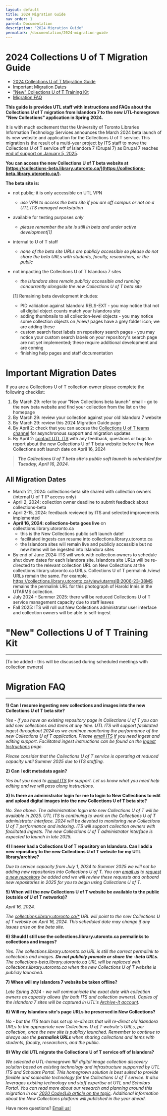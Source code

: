 ```yaml
---
layout: default
title: 2024 Migration Guide
nav_order: 1
parent: Documentation
description: "2024 Migration Guide"
permalink: /documentation/2024-migration-guide
---
```


# 2024 Collections U of T Migration Guide


* [2024 Collections U of T Migration Guide](#2024-collections-u-of-t-migration-guide)
* [Important Migration Dates](#important-migration-dates)
* ["New" Collections U of T Training Kit](#new-collections-u-of-t-training-kit)
* [Migration FAQ](#migration-faq)

**This guide is provides UTL staff with instructions and FAQs about the Collections U of T migration from Islandora 7 to the new UTL-homegrown "New Collections" application in Spring 2024.**


It is with much excitement that the University of Toronto Libraries Information Technology Services announces the March 2024 beta launch of its new website and application for the Collections U of T service. This migration is the result of a multi-year project by ITS staff to move the Collections U of T service off of Islandora 7 (Drupal 7) as Drupal 7 reaches [end of support on January 5, 2025](https://www.drupal.org/about/drupal-7/d7eol/partners?gad_source=1&gclid=CjwKCAiA_tuuBhAUEiwAvxkgTpcqWPPQRldzo2woWqXjQGdC9r5TTSbAuycGH45nlNF-2FpSv2Iv9xoCsB8QAvD_BwE).

**You can access the new Collections U of T beta website at [https://collections-beta.library.utoronto.ca/](https://collections-beta.library.utoronto.ca/).**

**The beta site is:**
* not public; it is only accessible on UTL VPN
  * _use VPN to access the beta site if you are off campus or not on a UTL ITS managed workstation_
* available for testing purposes _only_
  * _please remember the site is still in beta and under active development[1]_
* internal to U of T staff
  * _none of the beta site URLs are publicly accessible so please do not share the beta URLs with students, faculty, researchers, or the public_
* not impacting the Collections U of T Islandora 7 sites
  * _the Islandora sites remain publicly accessible and running concurrently alongside the new Collections U of T beta site_

  [1] Remaining beta development includes:
  * PID validation against Islandora RELS-EXT - you may notice that not all digital object counts match your Islandora site
  * adding thumbnails to all collection-level objects - you may notice some collection objects on /view/ pages have a grey folder icon; we are adding these
  * custom search facet labels on repository search pages - you may notice your custom search labels on your repository's search page are not yet implemented; these require additional development and are coming
  * finishing help pages and staff documentation
 

# Important Migration Dates

If you are a Collections U of T collection owner please complete the following checklist:

1. By March 29: refer to your "New Collections beta launch" email - go to the new beta website and find your collection from the list on the homepage
2. By March 29: review your collection against your old Islandora 7 website
3. By March 29: review this 2024 Migration Guide page
4. By April 2: check that you can access the [Collections U of T teams channel](https://teams.microsoft.com/l/team/19%3a6Gi_nOUv02tuKON6QI8HeJcsTDw5PEhxhbJ_qPafHa41%40thread.tacv2/conversations?groupId=2151c2c7-2063-412d-8ebf-de2c9f809003&tenantId=78aac226-2f03-4b4d-9037-b46d56c55210) for asynchronous support and migration updates
5. By April 2: [contact UTL ITS]((mailto:digitalinitiatives@library.utoronto.ca)) with any feedback, questions or bugs to report about the new Collections U of T beta website before the New Collections soft launch date on April 16, 2024

> ***The Collections U of T beta site's public soft launch is scheduled for Tuesday, April 16, 2024.***


## All Migration Dates

* March 21, 2024: collections-beta site shared with collection owners (internal U of T IP access only)
* April 2, 2024: collection owner deadline to submit feedback about collections-beta
* April 2-15, 2024: feedback reviewed by ITS and selected improvements implemented
* **April 16, 2024: collections-beta goes live** on collections.library.utoronto.ca
  * this is the New Collections public soft launch date!
  * facilitated ingests can resume into collections.library.utoronto.ca
  * the Islandora sites will remain live and publicly accessible but no new items will be ingested into Islandora sites
* By end of June 2024: ITS will work with collection owners to schedule shut down dates for each Islandora site. Islandora site URLs will be re-directed to the relevant collection URL on New Collections at the collections.library.utoronto.ca URLs. Collections U of T permalink /view/ URLs remain the same. For example, https://collections.library.utoronto.ca/view/utarmsIB:2006-23-38MS remains the permalink URL for this photograph of Harold Innis in the UTARMS collection. 
* July 2024 - Summer 2025: there will be reduced Collections U of T service management capacity due to staff leaves
* Fall 2025: ITS will roll out New Collections administrator user interface and collection owners will be able to self-ingest


# "New" Collections U of T Training Kit
--------
(To be added - this will be discussed during scheduled meetings with collection owners)      


# Migration FAQ
--------

**1) Can I resume ingesting new collections and images into the new Collections U of T beta site?**

_Yes - if you have an existing repository page in Collections U of T you can add new collections and items at any time. UTL ITS will support facilitated ingest throughout 2024 as we continue monitoring the performance of the new Collections U of T application. Please [email ITS](mailto:digitalinitiatives@library.utoronto.ca) if you need ingest and editing support. Facilitated ingest instructions can be found on the [Ingest Instructions](https://utlib.github.io/collections-uoft/documentation/ingest-instructions) page._

_Please consider that the Collections U of T service is operating at reduced capacity until Summer 2025 due to ITS staffing._

**2) Can I edit metadata again?**

_Yes but you need to [email ITS](mailto:digitalinitiatives@library.utoronto.ca) for support. Let us know what you need help editing and we will pass along instructions._

**3) Is there an administrator login for me to login to New Collections to edit and upload digital images into the new Collections U of T beta site?**

_No. See above. The administration login into new Collections U of T will be available in *2025*. UTL ITS is continuing to work on the Collections U of T administrator interface. 2024 will be devoted to monitoring new Collections U of T performance and indexing. ITS will support collection owners with facilitated ingests. The new Collections U of T administrator interface is expected to launch in late *2025*._ 

**4) I never had a Collections U of T repository on Islandora. Can I add a new repository to the new Collections U of T website for my UTL library/archive?**

_Due to service capacity from July 1, 2024 to Summer 2025 we will not be adding new repositories into Collections U of T. You can [email us](mailto:digitalinitiatives@library.utoronto.ca) to [request a new repository](https://utlib.github.io/collections-uoft/documentation/adding-new-collections) be added and we will review these requests and onboard new repositories in 2025 for you to begin using Collections U of T._

**5) When will the new Collections U of T website be available to the public (outside of U of T networks)?**    

_April 16, 2024._

_The [collections.library.utoronto.ca/*](https://collections.library.utoronto.ca/) URL will point to the new Collections U of T website on April 16, 2024. This scheduled date may change if any issues arise on the beta site._

**6) Should I still use the collections.library.utoronto.ca permalinks to collections and images?**

_Yes. The collections.library.utoronto.ca URL is still the correct permalink to collections and images. **Do not publicly promote or share the -beta URLs.** The collections-beta.library.utoronto.ca URL will be replaced with collections.library.utoronto.ca when the new Collections U of T website is publicly launched._

**7) When will my Islandora 7 website be taken offline?**

_Late Spring 2024 - we will communicate the exact date with collection owners as capacity allows (for both ITS and collection owners). Copies of the Islandora 7 sites will be captured in UTL's [Archive-It account](https://archive-it.org/collections/6473)._

**8) Will my Islandora site's page URLs be preserved in New Collections?**

_No - but the ITS team has set up re-directs that will re-direct old Islandora URLs to the appropriate new Collections U of T website's URLs, per collection, once the new site is publicly launched. Remember to continue to always use the **permalink URLs** when sharing collections and items with students, faculty, researchers, and the public._

**9) Why did UTL migrate the Collections U of T service off of Islandora?**

_We selected a UTL-homegrown IIIF digital image collection discovery solution based on existing technology and infrastructure supported by UTL ITS and Scholars Portal. This homegrown solution is best suited to provide flexible and scaleable technology for the Collections U of T service. It also leverages existing technology and staff expertise at UTL and Scholars Portal. You can read more about our research and planning around this migration in our [2020 Code4Lib article on the topic](https://journal.code4lib.org/articles/15000). Additional information about the New Collections platform will published in the year ahead._

Have more questions? [Email us!](mailto:digitalinitiatives@library.utoronto.ca)  
